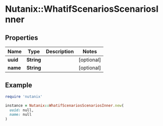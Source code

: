 # Nutanix::WhatifScenariosScenariosInner

## Properties

| Name | Type | Description | Notes |
| ---- | ---- | ----------- | ----- |
| **uuid** | **String** |  | [optional] |
| **name** | **String** |  | [optional] |

## Example

```ruby
require 'nutanix'

instance = Nutanix::WhatifScenariosScenariosInner.new(
  uuid: null,
  name: null
)
```


